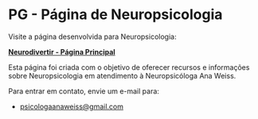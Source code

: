 # PG - Página de Neuropsicologia

Visite a página desenvolvida para Neuropsicologia:

[**Neurodivertir - Página Principal**](https://neurodivertir.github.io/pg/neurodivertir/index.html)

Esta página foi criada com o objetivo de oferecer recursos e informações sobre Neuropsicologia em atendimento à Neuropsicóloga Ana Weiss.

Para entrar em contato, envie um e-mail para:

- <a href="mailto:psicologaanaweiss@gmail.com?subject=Neuro%20Divertir&body=Coloque%20aqui%20suas%20dúvidas%20ou%20demais%20temas" target="_blank"><i class="fas fa-envelope"></i> psicologaanaweiss@gmail.com</a>
